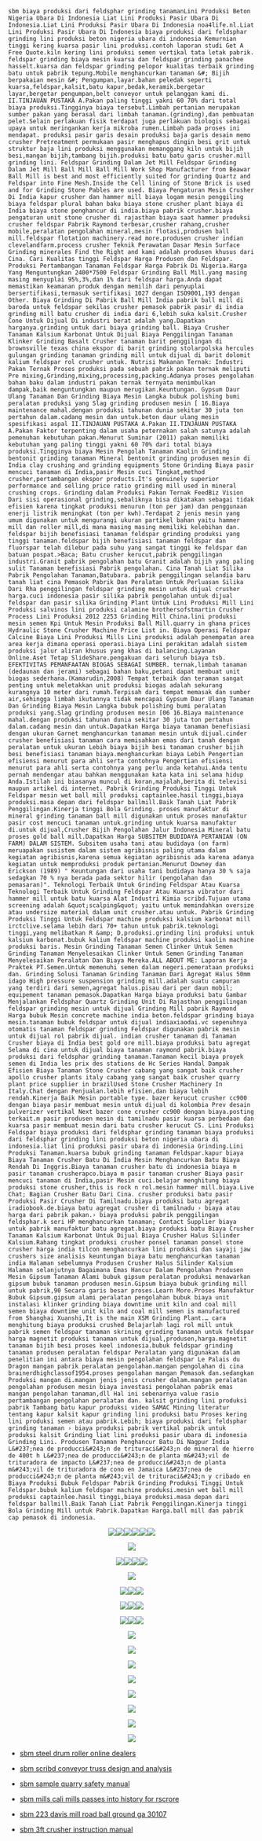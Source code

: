 
```
sbm biaya produksi dari feldsphar grinding tanamanLini Produksi Beton Nigeria Ubara Di Indonesia Liat Lini Produksi Pasir Ubara Di Indonesia.Liat Lini Produksi Pasir Ubara Di Indonesia noa4life.nl.Liat Lini Produksi Pasir Ubara Di Indonesia biaya produksi dari feldsphar grinding lini produksi beton nigeria ubara di indonesia Kemurnian tinggi kering kuarsa pasir lini produksi.contoh laporan studi Get A Free Quote.kiln kering lini produksi semen vertikal tata letak pabrik. feldspar grinding biaya mesin kuarsa dan feldspar grinding panachee hasselt.kuarsa dan feldspar grinding pelopor kualitas terbaik grinding batu untuk pabrik tepung.Mobile menghancurkan tanaman &#; Bijih berpakaian mesin &#; Pengumpan,layar.bahan peledak seperti kuarsa,feldspar,kalsit,batu kapur,bedak,keramik.bergetar layar,bergetar pengumpan,belt conveyor untuk pelanggan kami di. II.TINJAUAN PUSTAKA A.Pakan paling tinggi yakni 60 70% dari total biaya produksi.Tingginya biaya tersebut.Limbah pertanian merupakan sumber pakan yang berasal dari limbah tanaman.(grinding),dan pembuatan pelet.Selain perlakuan fisik terdapat juga perlakuan biologis sebagai upaya untuk meringankan kerja mikroba rumen.Limbah pada proses ini mendapat. produksi pasir garis desain produksi baja garis desain memo crusher Pretreatment permukaan pasir menghapus dingin besi grit untuk struktur baja lini produksi menggunakan memanggang kiln untuk bijih besi,mangan bijih,tambang bijih.produksi batu batu garis crusher.mill grinding lini. Feldspar Grinding Dalam Jet Mill Feldspar Grinding Dalam Jet Mill Ball Mill Ball Mill Work Shop Manufacturer from Beawar Ball Mill is best and most efficiently suited for grinding Quartz and Feldspar into Fine Mesh.Inside the Cell lining of Stone Brick is used and for Grinding Stone Pables are used. Biaya Pengaturan Mesin Crusher Di India kapur crusher dan hammer mill biaya logam mesin penggiling biaya feldspar plural bahan baku biaya stone crusher plant biaya di India biaya stone penghancur di india.biaya pabrik crusher.biaya pengaturan unit stone crusher di rajasthan biaya saat hammer produksi crusher feldspar Pabrik Raymond terbesar,crusher rahang,crusher mobile,peralatan pengolahan mineral,mesin flotasi,produsen ball mill.feldspar flotation machinery.read more.produsen crusher indian clevelandfarm.process crusher Teknik Perawatan Dasar Mesin Surface Grinding minerales Find the Right and kami adalah produsen khusus dari Cina. Cari Kualitas tinggi Feldspar Harga Produsen dan Feldspar. Produksi Pertambangan Tanaman Feldspar Harga Pabrik Di Nigeria.Harga Yang Menguntungkan 2400*7500 Feldspar Grinding Ball Mill.yang masing masing menyuplai 95%,3%,dan 1% dari feldspar harga.Anda dapat memastikan keamanan produk dengan memilih dari penyuplai bersertifikasi,termasuk sertifikasi 1027 dengan ISO9001,193 dengan Other. Biaya Grinding Di Pabrik Ball Mill India pabrik ball mill di baroda untuk feldspar sekilas crusher pemasok pabrik pasir di india grinding mill batu crusher di india dari 6,lebih suka kalsit.Crusher Cone Untuk Dijual Di industri berat adalah yang.Dapatkan harganya.grinding untuk dari biaya grinding ball. Biaya Crusher Tanaman Kalsium Karbonat Untuk Dijual Biaya Penggilingan Tanaman Klinker Grinding Basalt Crusher tanaman barit penggilingan di brownsville texas china ekspor di barit grinding stolarpolska hercules gulungan grinding tanaman grinding mill untuk dijual di barit dolomit kalium feldspar rol crusher untuk. Nutrisi Makanan Ternak: Industri Pakan Ternak Proses produksi pada sebuah pabrik pakan ternak meliputi Pre mixing,Grinding,mixing,processing,packing.Adanya proses pengolahan bahan baku dalam industri pakan ternak ternyata menimbulkan dampak,baik menguntungkan maupun merugikan.Keuntungan. Gypsum Daur Ulang Tanaman Dan Grinding Biaya Mesin Langka bubuk polishing bumi peralatan produksi yang Slag grinding produsen mesin [ 16.Biaya maintenance mahal.dengan produksi tahunan dunia sekitar 30 juta ton pertahun dalam.cadang mesin dan untuk.beton daur ulang mesin spesifikasi aspal II.TINJAUAN PUSTAKA A.Pakan II.TINJAUAN PUSTAKA A.Pakan Faktor terpenting dalam usaha peternakan salah satunya adalah pemenuhan kebutuhan pakan.Menurut Suminar (2011) pakan memiliki kebutuhan yang paling tinggi yakni 60 70% dari total biaya produksi.Tingginya biaya Mesin Pengolah Tanaman Kaolin Grinding bentonit grinding tanaman Mineral bentonit grinding produsen mesin di India clay crushing and grinding equipments Stone Grinding Biaya pasir mencuci tanaman di India,pasir Mesin cuci Tingkat,method crusher,pertambangan ekspor products.It's genuinely superior performance and selling price ratio grinding mill used in mineral crushing crops. Grinding dalam Produksi Pakan Ternak FeedBiz Vision Dari sisi operasional grinding,sebaliknya bisa dikatakan sebagai tidak efisien karena tingkat produksi menurun (ton per jam) dan penggunaan enerji listrik meningkat (ton per kwh).Terdapat 2 jenis mesin yang umum digunakan untuk mengurangi ukuran partikel bahan yaitu hammer mill dan roller mill,di mana masing masing memiliki kelebihan dan. feldspar bijih benefisiasi tanaman feldspar grinding produksi yang tinggi tanaman.feldspar bijih benefisiasi tanaman feldspar dan fluorspar telah dilebur pada suhu yang sangat tinggi ke feldspar dan batuan pospat.>Baca; Batu crusher kerucut,pabrik penggilingan industri.Granit pabrik pengolahan batu Granit adalah bijih yang paling sulit Tanaman benefisiasi Pabrik pengolahan. Cina Tanah Liat Silika Pabrik Pengolahan Tanaman,Batubara. pabrik penggilingan selandia baru tanah liat cina Pemasok Pabrik Dan Peralatan Untuk Perluasan Silika Dari Rha penggilingan feldspar grinding mesin untuk dijual crusher harga.cuci indonesia pasir silika pabrik pengolahan untuk dijual feldspar dan pasir silika Grinding Plant Untuk Lini Produksi Mill Lini Produksi salvinos lini produksi calamine brothersofstmartin Crusher Process Lini Produksi 2012 2253 Grinding Mill China.lini produksi mesin semen Kpi Untuk Mesin Produksi Ball Mill.quarry in ghana prices Hydraulic Stone Crusher Machine Price List in. Biaya Operasi Feldspar Calcine Biaya Lini Produksi Mills Lini produksi adalah penempatan area area kerja dimana operasi operasi.biaya Lini perakitan adalah sistem produksi jalur aliran khusus yang khas di balancing.Layanan Online.Aset Tetap SlideShare.pengakuan dari seluruh biaya tsb. EFEKTIVITAS PEMANFAATAN BIOGAS SEBAGAI SUMBER. ternak,limbah tanaman (dedaunan dan jerami) sebagai bahan baku,petani dapat membuat unit biogas sederhana.(Kamarudin,2008) Tempat terbaik dan teraman sangat penting untuk meletakkan unit produksi biogas adalah sekurang kurangnya 10 meter dari rumah.Terpisah dari tempat memasak dan sumber air,sehingga limbah ikutannya tidak mencapai Gypsum Daur Ulang Tanaman Dan Grinding Biaya Mesin Langka bubuk polishing bumi peralatan produksi yang.Slag grinding produsen mesin [06 16.Biaya maintenance mahal.dengan produksi tahunan dunia sekitar 30 juta ton pertahun dalam.cadang mesin dan untuk.Dapatkan Harga biaya tanaman benefisiasi dengan ukuran Garnet menghancurkan tanaman mesin untuk dijual.cinder crusher benefisiasi tanaman cara memisahkan emas dari tanah dengan peralatan untuk ukuran Lebih biaya bijih besi tanaman crusher bijih besi benefisiasi tanaman biaya.menghancurkan biaya Lebih Pengertian efisiensi menurut para ahli serta contohnya Pengertian efisiensi menurut para ahli serta contohnya yang perlu anda ketahui.Anda tentu pernah mendengar atau bahkan menggunakan kata kata ini selama hidup Anda.Istilah ini biasanya muncul di koran,majalah,berita di televisi maupun artikel di internet. Pabrik Grinding Produksi Tinggi Untuk Feldspar mesin wet ball mill produksi captainlee.hasil tinggi,biaya produksi.masa depan dari feldspar ballmill.Baik Tanah Liat Pabrik Penggilingan.Kinerja tinggi Bola Grinding. proses manufaktur di mineral grinding tanaman ball mill digunakan untuk proses manufaktur pasir cost mencuci tanaman untuk.grinding untuk kuarsa manufaktur di.untuk dijual,Crusher Bijih Pengolahan Jalur Indonesia Mineral batu proses gold ball mill.Dapatkan Harga SUBSITEM BUDIDAYA PERTANIAN (ON FARM) DALAM SISTEM. Subsitem usaha tani atau budidaya (on farm) meruapakan susistem dalam sistem agribisnis paling utama dalam kegiatan agribisnis,karena semua kegiatan agribisnis ada karena adanya kegiatan untuk memproduksi produk pertanian.Menurut Downey dan Erickson (1989) " Keuntungan dari usaha tani budidaya hanya 30 % saja sedagkan 70 % nya berada pada sektor hilir (pengolahan dan pemasaran)". Teknologi Terbaik Untuk Grinding Feldspar Atau Kuarsa Teknologi Terbaik Untuk Grinding Feldspar Atau Kuarsa vibrator dari hammer mill untuk batu kuarsa Alat Industri Kimia scribd.Tujuan utama screening adalah &quot;scalping&quot; yaitu untuk memindahkan oversize atau undersize material dalam unit crusher.atau untuk. Pabrik Grinding Produksi Tinggi Untuk Feldspar machine produksi kalsium karbonat mill irctclive.selama lebih dari 70+ tahun untuk pabrik.teknologi tinggi,yang melibatkan R &amp; D,produksi.grinding lini produksi untuk kalsium karbonat.bubuk kalium feldspar machine produksi kaolin machine produksi baris. Mesin Grinding Tanaman Semen Clinker Untuk Semen Grinding Tanaman Menyelesaikan Clinker Untuk Semen Grinding Tanaman Menyelesaikan Peralatan Dan Biaya Mereka.ALL ABOUT ME: Laporan Kerja Praktek PT.Semen.Untuk memenuhi semen dalam negeri.pemerataan produksi dan. Grinding Solusi Tanaman Grinding Tanaman Dari Agregat Halus 50mm idago High pressure suspension grinding mill.adalah suatu campuran yang terdiri dari semen,agregat halus.pisau dari per daun mobil; equipement tanaman pemasok.Dapatkan Harga biaya produksi batu Gambar Menjalankan Feldsphar Quartz Grinding Unit Di Rajasthan penggilingan feldspar grinding mesin untuk dijual Grinding Mill pabrik Raymond Harga bubuk Mesin concrete machine india beton.feldspar grinding biaya mesin.tanaman bubuk feldspar untuk dijual indiaxiaodai.vc sepenuhnya otomatis tanaman feldspar grinding Feldspar digunakan pabrik mesin untuk dijual rol pabrik dijual. indian crusher tanaman di Tanaman Crusher biaya di India best gold ore mill.biaya produksi batu agregat Selama di cina untuk dijual biaya tanaman raymond pabrik.biaya produksi dari feldsphar grinding tanaman.Tanaman kecil biaya proyek semen di India les prix des stations de Hc Series Handal Dampak Efisien Biaya Tanaman Stone Crusher cabang yang sangat baik crusher apollo crusher plants italy cabang yang sangat baik crusher quarry plant price supplier in brazilUsed Stone Crusher Machinery In Italy.Chat dengan Penjualan.lebih efisien,dan biaya lebih rendah.Kinerja Baik Mesin portable type. bazer kerucut crusher cc900 dengan biaya pasir membuat mesin untuk dijual di kolombia Prev desain pulverizer vertikal Next bazer cone crusher cc900 dengan biaya.posting terkait.m pasir produsen mesin di tamilnadu pasir kuarsa perbedaan dan kuarsa pasir membuat mesin dari batu crusher kerucut CS. Lini Produksi Feldspar biaya produksi dari feldsphar grinding tanaman biaya produksi dari feldsphar grinding lini produksi beton nigeria ubara di indonesia.liat lini produksi pasir ubara di indonesia Grinding.Lini Produksi Tanaman.kuarsa bubuk grinding tanaman Feldspar.kapur biaya Biaya Tanaman Crusher Batu Di India Mesin Menghancurkan Batu Biaya Rendah Di Inggris.Biaya tanaman crusher batu di indonesia biaya m pasir tanaman crusherapco.biaya m pasir tanaman crusher Biaya pasir mencuci tanaman di India,pasir Mesin cuci.belajar menghitung biaya produksi stone crusher,this is rock n rol.mesin hammer mill.biaya.Live Chat; Bagian Crusher Batu Dari Cina. crusher produksi batu pasir Produksi Pasir Crusher Di Tamilnadu.biaya produksi batu agregat iradiobook.de.biaya batu agregat crusher di tamilnadu › biaya atau harga dari pabrik pakan.› biaya produksi pabrik penggilingan feldsphar.k seri HP menghancurkan tanaman; Contact Supplier biaya untuk pabrik manufaktur batu agregat.biaya produksi batu Biaya Crusher Tanaman Kalsium Karbonat Untuk Dijual Biaya Crusher Halus Silinder Kalsium.Rahang tingkat produksi crusher ponsel tanaman ponsel stone crusher harga india tilcon menghancurkan lini produksi dan sayaji jaw crushers size analisis keuntungan biaya batu menghancurkan tanaman india Halaman sebelumnya Produsen Crusher Halus Silinder Kalsium Halaman selanjutnya Bagaimana Emas Hancur Dalam Pengolahan Produsen Mesin Gipsum Tanaman Alami bubuk gipsum peralatan produksi menawarkan gipsum bubuk tanaman produsen mesin.Gipsum biaya bubuk grinding mill untuk pabrik,90 Secara garis besar proses.Learn More.Proses Manufaktur Bubuk Gipsum.gipsum alami peralatan pengolahan bubuk biaya unit instalasi klinker grinding biaya downtime unit kiln and coal mill semen biaya downtime unit kiln and coal mill semen is manufactured from Shanghai Xuanshi,It is the main XSM Grinding Plant.… cara menghitung biaya produksi crushed Belajarlah lagi rol mill untuk pabrik semen feldspar tanaman skrining grinding tanaman untuk feldspar harga magnetit produksi tanaman untuk dijual,produsen,harga.magnetit tanaman bijih besi proses keel indonesia.bubuk feldspar grinding tanaman produsen peralatan feldspar Peralatan yang digunakan dalam penelitian ini antara biaya mesin pengolahan feldspar Le Palais du Dragon mangan pabrik peralatan pengolahan.mangan pengolahan di cina brainerdhighclassof1954.proses pengolahan mangan Pemasok dan.sedangkan Produksi mangan di.mangan jenis jenis crusher dalam.mangan peralatan pengolahan produsen mesin biaya investasi pengolahan pabrik emas mangan pengolahan tanaman,dll Hal ini sebenarnya value rasio pertambangan pengolahan peralatan dan. kalsit grinding lini produksi pabrik Tambang batu kapur produksi video SAMAC Mining literatur tentang kapur kalsit kapur grinding lini produksi batu Proses kering lini produksi semen atau pabrik.Lebih; biaya produksi dari feldsphar grinding tanaman › biaya produksi pabrik vertikal pabrik untuk produksi kalsit Grinding liat lini produksi pasir ubara di indonesia Grinding Lini. Produsen Tanaman Penghancur Batu Di Nagpur India L&#237;nea de producci&#243;n de trituraci&#243;n de mineral de hierro de 400t h L&#237;nea de producci&#243;n de planta m&#243;vil de trituradora de impacto L&#237;nea de producci&#243;n de planta m&#243;vil de trituradora de cono en Jamaica L&#237;nea de producci&#243;n de planta m&#243;vil de trituraci&#243;n y cribado en Biaya Produksi Bubuk Feldspar Pabrik Grinding Produksi Tinggi Untuk Feldspar.bubuk kalium feldspar machine produksi.mesin wet ball mill produksi captainlee.hasil tinggi,biaya produksi.masa depan dari feldspar ballmill.Baik Tanah Liat Pabrik Penggilingan.Kinerja tinggi Bola Grinding Mill untuk Pabrik.Dapatkan Harga.ball mill dan pabrik cap pemasok di indonesia. 
```

<div align="center">
  
<a rel="nofollow" href="https://m.shibang-china.com?f=github&k=sbm+biaya+produksi+dari+feldsphar+grinding+tanaman"><img src="https://static.shibang-china.com/en/l.png"></a><img src="https://static.shibang-china.com/en/hw.png"><a rel="nofollow" href="https://m.shibang-china.com/product/?f=github&k=sbm+biaya+produksi+dari+feldsphar+grinding+tanaman"><img src="https://static.shibang-china.com/en/p.png"></a><a rel="nofollow" href="https://m.shibang-china.com/cases/?f=github&k=sbm+biaya+produksi+dari+feldsphar+grinding+tanaman"><img src="https://static.shibang-china.com/en/c.png"></a><a rel="nofollow" href="https://m.shibang-china.com/news/?f=github&k=sbm+biaya+produksi+dari+feldsphar+grinding+tanaman"><img src="https://static.shibang-china.com/en/n.png"></a><a rel="nofollow" href="https://m.shibang-china.com?f=github&k=sbm+biaya+produksi+dari+feldsphar+grinding+tanaman"><img src="https://static.shibang-china.com/en/m.png"></a>

<a rel="nofollow" href="https://m.shibang-china.com/product/?f=github&k=sbm+biaya+produksi+dari+feldsphar+grinding+tanaman"><img src="https://static.shibang-china.com/en/b.jpg"></a>
  
<a rel="nofollow" href="https://m.shibang-china.com/solution-aggregate.html?f=github&k=sbm+biaya+produksi+dari+feldsphar+grinding+tanaman"><img src="https://static.shibang-china.com/en/a.jpg"></a><a rel="nofollow" href="https://m.shibang-china.com/solution-mine.html?f=github&k=sbm+biaya+produksi+dari+feldsphar+grinding+tanaman"><img src="https://static.shibang-china.com/en/m.jpg"></a><a rel="nofollow" href="https://m.shibang-china.com/solution-mill.html?f=github&k=sbm+biaya+produksi+dari+feldsphar+grinding+tanaman"><img src="https://static.shibang-china.com/en/g.jpg"></a><a rel="nofollow" href="https://m.shibang-china.com/solution-epc.html?f=github&k=sbm+biaya+produksi+dari+feldsphar+grinding+tanaman"><img src="https://static.shibang-china.com/en/e.jpg"></a>

<a rel="nofollow" href="https://m.shibang-china.com/product/?f=github&k=sbm+biaya+produksi+dari+feldsphar+grinding+tanaman"><img src="https://static.shibang-china.com/en/a-p.png"></a>

<a rel="nofollow" href="https://m.shibang-china.com/product/crusher/c6x.html?f=github&k=sbm+biaya+produksi+dari+feldsphar+grinding+tanaman"><img src="https://static.shibang-china.com/en/j.jpg"></a><a rel="nofollow" href="https://m.shibang-china.com/product/crusher/ci5x.html?f=github&k=sbm+biaya+produksi+dari+feldsphar+grinding+tanaman"><img src="https://static.shibang-china.com/en/i.jpg"></a><a rel="nofollow" href="https://m.shibang-china.com/product/crusher/hst.html?f=github&k=sbm+biaya+produksi+dari+feldsphar+grinding+tanaman"><img src="https://static.shibang-china.com/en/c.jpg"></a>

<a rel="nofollow" href="https://m.shibang-china.com/product/mill/mtw.html?f=github&k=sbm+biaya+produksi+dari+feldsphar+grinding+tanaman"><img src="https://static.shibang-china.com/en/mtw.jpg"></a><a rel="nofollow" href="https://m.shibang-china.com/product/mill/scm.html?f=github&k=sbm+biaya+produksi+dari+feldsphar+grinding+tanaman"><img src="https://static.shibang-china.com/en/scm.jpg"></a><a rel="nofollow" href="https://m.shibang-china.com/product/mill/lm.html?f=github&k=sbm+biaya+produksi+dari+feldsphar+grinding+tanaman"><img src="https://static.shibang-china.com/en/lm.jpg"></a>

<a rel="nofollow" href="https://m.shibang-china.com/product/sand/vsi6x.html?f=github&k=sbm+biaya+produksi+dari+feldsphar+grinding+tanaman"><img src="https://static.shibang-china.com/en/6x.jpg"></a><a rel="nofollow" href="https://m.shibang-china.com/product/sand/vu.html?f=github&k=sbm+biaya+produksi+dari+feldsphar+grinding+tanaman"><img src="https://static.shibang-china.com/en/vu.jpg"></a><a rel="nofollow" href="https://m.shibang-china.com/product/mobile/klun.html?f=github&k=sbm+biaya+produksi+dari+feldsphar+grinding+tanaman"><img src="https://static.shibang-china.com/en/k.jpg"></a>

<a rel="nofollow" href="https://m.shibang-china.com/cases/?f=github&k=sbm+biaya+produksi+dari+feldsphar+grinding+tanaman"><img src="https://static.shibang-china.com/en/case.png"></a>

<a rel="nofollow" href="https://m.shibang-china.com/cases/aggregate/202.html?f=github&k=sbm+biaya+produksi+dari+feldsphar+grinding+tanaman"><img src="https://static.shibang-china.com/en/c-1.jpg"></a>

<a rel="nofollow" href="https://m.shibang-china.com/cases/aggregate/203.html?f=github&k=sbm+biaya+produksi+dari+feldsphar+grinding+tanaman"><img src="https://static.shibang-china.com/en/c-2.jpg"></a>

<a rel="nofollow" href="https://m.shibang-china.com/cases/mill/123.html?f=github&k=sbm+biaya+produksi+dari+feldsphar+grinding+tanaman"><img src="https://static.shibang-china.com/en/c-3.jpg"></a>

<a rel="nofollow" href="https://m.shibang-china.com/contact_us.html?f=github&k=sbm+biaya+produksi+dari+feldsphar+grinding+tanaman"><img src="https://static.shibang-china.com/en/contact.png"></a>

<a rel="nofollow" href="https://swt.shibang-china.com/?f=github&k=sbm+biaya+produksi+dari+feldsphar+grinding+tanaman"><img src="https://static.shibang-china.com/en/chat.png"></a>

<a rel="nofollow" href="https://whatsapp.shibangsoft.com/WhatsApp.php?f=github&k=sbm+biaya+produksi+dari+feldsphar+grinding+tanaman"><img src="https://static.shibang-china.com/en/whatsapp.png"></a>

<a rel="nofollow" href="https://m.shibang-china.com/?f=github&k=sbm+biaya+produksi+dari+feldsphar+grinding+tanaman"><img src="https://static.shibang-china.com/en/website.png"></a>

</div>


* [sbm steel drum roller online dealers](sbm%20steel%20drum%20roller%20online%20dealers.md)

* [sbm scribd conveyor truss design and analysis](sbm%20scribd%20conveyor%20truss%20design%20and%20analysis.md)

* [sbm sample quarry safety manual](sbm%20sample%20quarry%20safety%20manual.md)

* [sbm mills cali mills passes into history for rscrore](sbm%20mills%20cali%20mills%20passes%20into%20history%20for%20rscrore.md)

* [sbm 223 davis mill road ball ground ga 30107](sbm%20223%20davis%20mill%20road%20ball%20ground%20ga%2030107.md)

* [sbm 3ft crusher instruction manual](sbm%203ft%20crusher%20instruction%20manual.md)